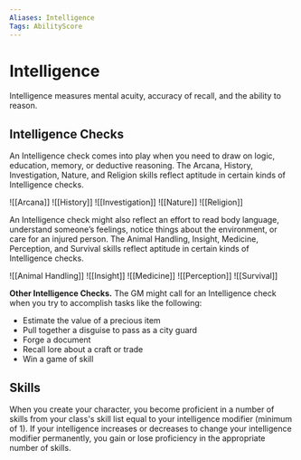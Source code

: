 ```yaml
---
Aliases: Intelligence
Tags: AbilityScore
---
```

# Intelligence

Intelligence measures mental acuity, accuracy of recall, and the ability to reason.

## Intelligence Checks

An Intelligence check comes into play when you need to draw on logic, education, memory, or deductive reasoning. The Arcana, History, Investigation, Nature, and Religion skills reflect aptitude in certain kinds of Intelligence checks.

![[Arcana]]
![[History]]
![[Investigation]]
![[Nature]]
![[Religion]]

An Intelligence check might also reflect an effort to read body language, understand someone’s feelings, notice things about the environment, or care for an injured person. The Animal Handling, Insight, Medicine, Perception, and Survival skills reflect aptitude in certain kinds of Intelligence checks.

![[Animal Handling]]
![[Insight]]
![[Medicine]]
![[Perception]]
![[Survival]]

**Other Intelligence Checks.** The GM might call for an Intelligence check when you try to accomplish tasks like the following:

-   Estimate the value of a precious item
-   Pull together a disguise to pass as a city guard
-   Forge a document
-   Recall lore about a craft or trade
-   Win a game of skill

## Skills
When you create your character, you become proficient in a number of skills from your class's skill list equal to your intelligence modifier (minimum of 1). If your intelligence increases or decreases to change your intelligence modifier permanently, you gain or lose proficiency in the appropriate number of skills.